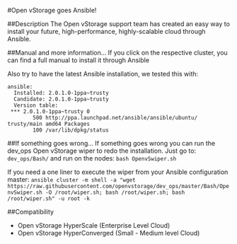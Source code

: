 #Open vStorage goes Ansible!

##Description
The Open vStorage support team has created an easy way to install your future, high-performance, highly-scalable cloud through Ansible. 

##Manual and more information...
If you click on the respective cluster, you can find a full manual to install it through Ansible

Also try to have the latest Ansible installation, we tested this with:
```
ansible:
  Installed: 2.0.1.0-1ppa~trusty
  Candidate: 2.0.1.0-1ppa~trusty
  Version table:
 *** 2.0.1.0-1ppa~trusty 0
        500 http://ppa.launchpad.net/ansible/ansible/ubuntu/ trusty/main amd64 Packages
        100 /var/lib/dpkg/status
```

##If something goes wrong...
If something goes wrong you can run the dev_ops Open vStorage wiper to redo the installation. 
Just go to: `dev_ops/Bash/` and run on the nodes: `bash OpenvSwiper.sh`

If you need a one liner to execute the wiper from your Ansible configuration master:
`ansible cluster -m shell -a "wget https://raw.githubusercontent.com/openvstorage/dev_ops/master/Bash/OpenvSwiper.sh -O /root/wiper.sh; bash /root/wiper.sh; bash /root/wiper.sh" -u root -k`

##Compatibility
* Open vStorage HyperScale (Enterprise Level Cloud)
* Open vStorage HyperConverged (Small - Medium level Cloud)
